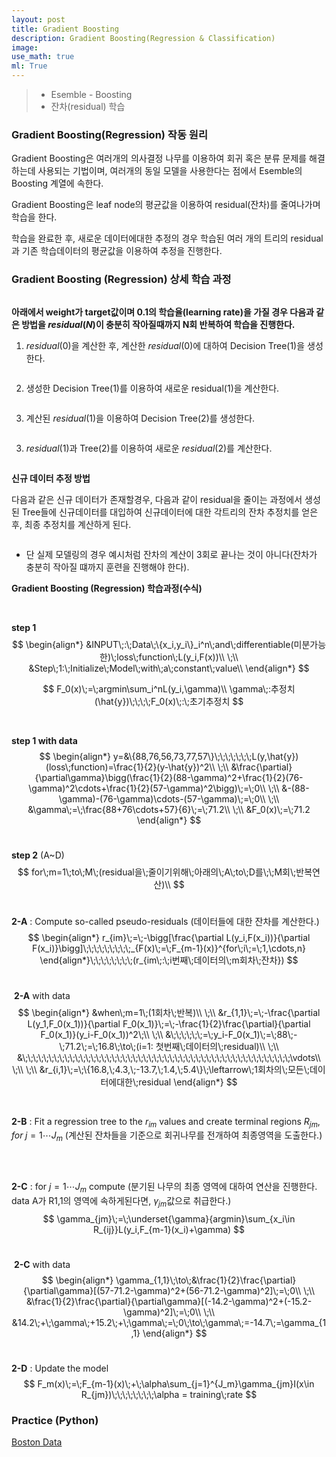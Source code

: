 ```yaml
---
layout: post
title: Gradient Boosting
description: Gradient Boosting(Regression & Classification)
image:
use_math: true
ml: True
---
```


> - Esemble - Boosting
> - 잔차(residual) 학습



### Gradient Boosting(Regression) 작동 원리

Gradient Boosting은 여러개의 의사결정 나무를 이용하여 회귀 혹은 분류 문제를 해결하는데 사용되는 기법이며, 여러개의 동일 모델을 사용한다는 점에서 Esemble의 Boosting 계열에 속한다.

Gradient Boosting은  leaf node의 평균값을 이용하여 residual(잔차)를 줄여나가며 학습을 한다.

 학습을 완료한 후, 새로운 데이터에대한 추정의 경우 학습된 여러 개의 트리의 residual과 기존 학습데이터의 평균값을 이용하여 추정을 진행한다.



### Gradient Boosting (Regression) 상세 학습 과정 

<center><img src="{{ "/assets/images/G_Boosting_0.PNG" | absolute_url }}" width = 'auto' height = 'auto' alt="" /></center>



**아래에서 weight가 target값이며 0.1의 학습율(learning rate)을 가질 경우 다음과 같은 방법을 $residual(N)$이 충분히 작아질때까지 N회 반복하여 학습을 진행한다.**

1. $residual(0)$을 계산한 후, 계산한 $residual(0)$에 대하여 Decision Tree(1)을 생성한다.

<center><img src="{{ "/assets/images/G_Boosting_1.PNG" | absolute_url }}" width = 'auto' height = 'auto' alt="" /></center>

2. 생성한 Decision Tree(1)를 이용하여 새로운 residual(1)을 계산한다. 

<center><img src="{{ "/assets/images/G_Boosting_2.PNG" | absolute_url }}" width = 'auto' height = 'auto' alt="" /></center>

3. 계산된 $residual(1)$을 이용하여 Decision Tree(2)를 생성한다.

<center><img src="{{ "/assets/images/G_Boosting_3.PNG" | absolute_url }}" width = 'auto' height = 'auto' alt="" /></center>

3. $residual(1)$과 Tree(2)를 이용하여 새로운 $residual(2)$를 계산한다.

<center><img src="{{ "/assets/images/G_Boosting_4.PNG" | absolute_url }}" width = 'auto' height = 'auto' alt="" /></center>

**신규 데이터 추정 방법**

다음과 같은 신규 데이터가 존재할경우, 다음과 같이 residual을 줄이는 과정에서 생성된 Tree들에 신규데이터를 대입하여 신규데이터에 대한 각트리의 잔차 추정치를 얻은 후, 최종 추정치를 계산하게 된다.

<center><img src="{{ "/assets/images/G_Boosting_5.PNG" | absolute_url }}" width = 'auto' height = 'auto' alt="" /></center>

- 단 실제 모델링의 경우 예시처럼 잔차의 계산이 3회로 끝나는 것이 아니다(잔차가 충분히 작아질 떄까지 훈련을 진행해야 한다). 



**Gradient Boosting (Regression) 학습과정(수식)**

&nbsp;

**step 1**
$$
\begin{align*}
&INPUT\;:\;Data\;\{x_i,y_i\}_i^n\;and\;differentiable(미분가능한)\;loss\;function\;L(y_i,F(x))\\
\;\\
&Step\;1:\;Initialize\;Model\;with\;a\;constant\;value\\
\end{align*}
$$

$$
F_0(x)\;=\;argmin\sum_i^nL(y_i,\gamma)\\
\gamma\;:추정치(\hat{y})\;\;\;\;F_0(x)\;:\;초기추정치
$$

&nbsp;

**step 1 with data**
$$
\begin{align*}
y=&\{88,76,56,73,77,57\}\;\;\;\;\;\;\;L(y,\hat{y})(loss\;function)=\frac{1}{2}(y-\hat{y})^2\\
\;\\
&\frac{\partial}{\partial\gamma}\bigg(\frac{1}{2}(88-\gamma)^2+\frac{1}{2}(76-\gamma)^2\cdots+\frac{1}{2}(57-\gamma)^2\bigg)\;=\;0\\
\;\\
&-(88-\gamma)-(76-\gamma)\cdots-(57-\gamma)\;=\;0\\
\;\\
&\gamma\;=\;\frac{88+76\cdots+57}{6}\;=\;71.2\\
\;\\
&F_0(x)\;=\;71.2
\end{align*}
$$
&nbsp;

**step 2** (A~D)
$$
for\;m=1\;to\;M\;(residual을\;줄이기위해\;아래의\;A\;to\;D를\;\;M회\;반복연산)\\
$$
&nbsp;

**2-A** : Compute so-called pseudo-residuals (데이터들에 대한 잔차를 계산한다.)
$$
\begin{align*}
r_{im}\;=\;-\bigg[\frac{\partial L(y_i,F(x_i))}{\partial F(x_i)}\bigg]\;\;\;\;\;\;\;\;\;_{F(x)\;=\;F_{m-1}(x)}^{for\;i\;=\;1,\cdots,n}
\end{align*}\;\;\;\;\;\;\;\;(r_{im\;:\;i번째\;데이터의\;m회차\;잔차})
$$
&nbsp;

​	**2-A** with data
$$
\begin{align*}
&when\;m=1\;(1회차\;반복)\\
\;\\
&r_{1,1}\;=\;-\frac{\partial L(y_1,F_0(x_1))}{\partial F_0(x_1)}\;=\;-\frac{1}{2}\frac{\partial}{\partial F_0(x_1)}(y_i-F_0(x_1))^2\;\\
\;\\
&\;\;\;\;\;\;=\;y_i-F_0(x_1)\;=\;88\;-\;71.2\;=\;16.8\;\to\;(i=1: 첫번째\;데이터의\;residual)\\
\;\\
&\;\;\;\;\;\;\;\;\;\;\;\;\;\;\;\;\;\;\;\;\;\;\;\;\;\;\;\;\;\;\;\;\;\;\;\;\;\;\;\;\;\;\;\;\;\;\;\;\;\;\;\vdots\\
\;\\
\;\\
&r_{i,1}\;=\;\{16.8,\;4.3,\;-13.7,\;1.4,\;5.4\}\;\leftarrow\;1회차의\;모든\;데이터에대한\;residual
\end{align*}
$$

&nbsp;

**2-B** : Fit a regression tree to the $r_{im}$ values and create terminal regions  $R_{jm},\;for\;j=1 \cdots J_m$ (계산된 잔차들을 기준으로 회귀나무를 전개하여 최종영역을 도출한다.)

<center><img src="{{ "/assets/images/G_Boosting_6.PNG" | absolute_url }}" width = 'auto' height = 'auto' alt="" /></center>

&nbsp;

**2-C** : for $j = 1 \cdots J_m$ compute (분기된 나무의 최종 영역에 대하여 연산을 진행한다. data A가 R1,1의 영역에 속하게된다면, $\gamma_{jm}$값으로 취급한다.)
$$
\gamma_{jm}\;=\;\underset{\gamma}{argmin}\sum_{x_i\in R_{ij}}L(y_i,F_{m-1}(x_i)+\gamma)
$$
&nbsp;

​	**2-C** with data
$$
\begin{align*}
\gamma_{1,1}\;\to\;&\frac{1}{2}\frac{\partial}{\partial\gamma}[(57-71.2-\gamma)^2+(56-71.2-\gamma)^2]\;=\;0\\
\;\\
&\frac{1}{2}\frac{\partial}{\partial\gamma}[(-14.2-\gamma)^2+(-15.2-\gamma)^2]\;=\;0\\
\;\\
&14.2\;+\;\gamma\;+15.2\;+\;\gamma\;=\;0\;\to\;\gamma\;=-14.7\;=\gamma_{1,1}
\end{align*}
$$
&nbsp;

**2-D** : Update the model
$$
F_m(x)\;=\;F_{m-1}(x)\;+\;\alpha\sum_{j=1}^{J_m}\gamma_{jm}I(x\in R_{jm})\;\;\;\;\;\;\;\;\alpha = training\;rate
$$



### Practice (Python)

[Boston Data](https://github.com/Hyunjun-Bruce-Lee/ML_study/blob/master/GradientBoost/GradientBoost(regression).py)

